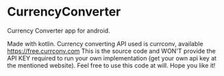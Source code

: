 # CurrencyConverter
Currency Converter app for android.

Made with kotlin.
Currency converting API used is currconv, available https://free.currconv.com
This is the source code and WON'T provide the API KEY required to run your own
implementation (get your own api key at the mentioned website).
Feel free to use this code at will. 
Hope you like it!
